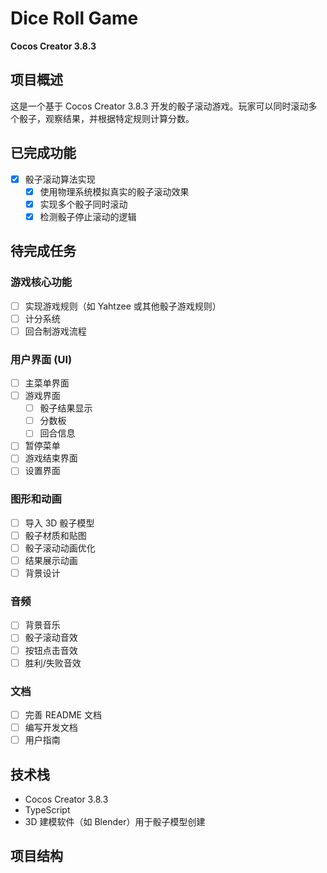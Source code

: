# Dice Roll Game
**Cocos Creator 3.8.3**

## 项目概述
这是一个基于 Cocos Creator 3.8.3 开发的骰子滚动游戏。玩家可以同时滚动多个骰子，观察结果，并根据特定规则计算分数。

## 已完成功能
- [x] 骰子滚动算法实现
  - [x] 使用物理系统模拟真实的骰子滚动效果
  - [x] 实现多个骰子同时滚动
  - [x] 检测骰子停止滚动的逻辑

## 待完成任务

### 游戏核心功能
- [ ] 实现游戏规则（如 Yahtzee 或其他骰子游戏规则）
- [ ] 计分系统
- [ ] 回合制游戏流程

### 用户界面 (UI)
- [ ] 主菜单界面
- [ ] 游戏界面
  - [ ] 骰子结果显示
  - [ ] 分数板
  - [ ] 回合信息
- [ ] 暂停菜单
- [ ] 游戏结束界面
- [ ] 设置界面

### 图形和动画
- [ ] 导入 3D 骰子模型
- [ ] 骰子材质和贴图
- [ ] 骰子滚动动画优化
- [ ] 结果展示动画
- [ ] 背景设计

### 音频
- [ ] 背景音乐
- [ ] 骰子滚动音效
- [ ] 按钮点击音效
- [ ] 胜利/失败音效

<!-- ### 5. 游戏玩法扩展
- [ ] 单人模式
- [ ] 多人模式（本地或在线）
- [ ] AI 对手 -->

<!-- ### 6. 数据管理
- [ ] 分数保存系统
- [ ] 最高分记录
- [ ] 游戏进度保存

### 7. 性能优化
- [ ] 资源加载优化
- [ ] 物理系统性能调优

### 8. 测试
- [ ] 单元测试
- [ ] 集成测试
- [ ] 性能测试
- [ ] 用户体验测试

### 9. 发布准备
- [ ] 图标设计
- [ ] 应用截图
- [ ] 编写应用描述
- [ ] 准备隐私政策 -->

### 文档
- [ ] 完善 README 文档
- [ ] 编写开发文档
- [ ] 用户指南

## 技术栈
- Cocos Creator 3.8.3
- TypeScript
- 3D 建模软件（如 Blender）用于骰子模型创建

## 项目结构
